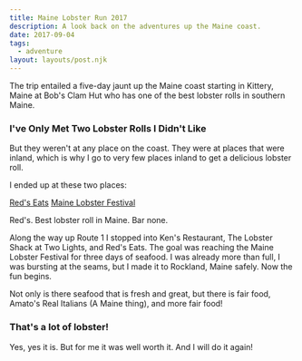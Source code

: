 ```yaml
---
title: Maine Lobster Run 2017
description: A look back on the adventures up the Maine coast.
date: 2017-09-04
tags:
  - adventure
layout: layouts/post.njk
---
```


The trip entailed a five-day jaunt up the Maine coast starting in Kittery, Maine at Bob's Clam Hut who has one of the best lobster rolls in southern Maine.

### I've Only Met Two Lobster Rolls I Didn't Like

But they weren't at any place on the coast. They were at places that were inland, which is why I go to very few places inland to get a delicious lobster roll.

I ended up at these two places:

[Red's Eats](http://www.redseatsmaine.com/)
[Maine Lobster Festival](https://www.mainelobsterfestival.com/)

Red's. Best lobster roll in Maine. Bar none.

Along the way up Route 1 I stopped into Ken's Restaurant, The Lobster Shack at Two Lights, and Red's Eats. The goal was reaching the Maine Lobster Festival for three days of seafood. I was already more than full, I was bursting at the seams, but I made it to Rockland, Maine safely. Now the fun begins.

Not only is there seafood that is fresh and great, but there is fair food, Amato's Real Italians (A Maine thing), and more fair food!

### That's a lot of lobster!

Yes, yes it is. But for me it was well worth it. And I will do it again!